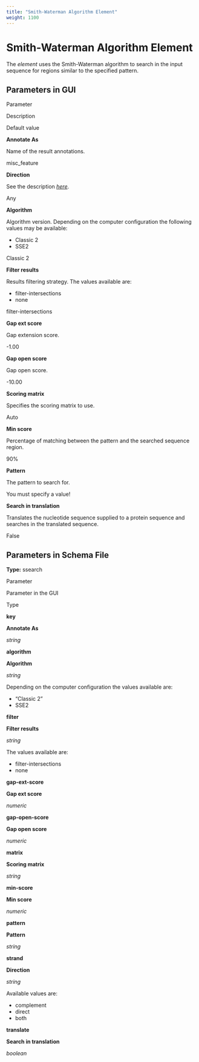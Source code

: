 ```yaml
---
title: "Smith-Waterman Algorithm Element"
weight: 1100
---
```



# Smith-Waterman Algorithm Element

The _element_ uses the Smith-Waterman algorithm to search in the input sequence for regions similar to the specified pattern.

Parameters in GUI
-----------------

Parameter

Description

Default value

**Annotate As**

Name of the result annotations.

misc\_feature

**Direction**

See the description [_here_](element-direction-in-schema.md).

Any

**Algorithm**

Algorithm version. Depending on the computer configuration the following values may be available:

*   Classic 2
*   SSE2

Classic 2

**Filter results**

Results filtering strategy. The values available are:

*   filter-intersections
*   none

filter-intersections

**Gap ext score**

Gap extension score.

\-1.00

**Gap open score**

Gap open score.

\-10.00

**Scoring matrix**

Specifies the scoring matrix to use.

Auto

**Min score**

Percentage of matching between the pattern and the searched sequence region.

90%

**Pattern**

The pattern to search for.

You must specify a value!

**Search in translation**

Translates the nucleotide sequence supplied to a protein sequence and searches in the translated sequence.

False



Parameters in Schema File
-------------------------

**Type:** ssearch

Parameter

Parameter in the GUI

Type

**key**

**Annotate As**

_string_

**algorithm**

**Algorithm**

_string_

Depending on the computer configuration the values available are:

*   “Classic 2”
*   SSE2

**filter**

**Filter results**

_string_

The values available are:

*   filter-intersections
*   none

**gap-ext-score**

**Gap ext score**

_numeric_

**gap-open-score**

**Gap open score**

_numeric_

**matrix**

**Scoring matrix**

_string_

**min-score**

**Min score**

_numeric_

**pattern**

**Pattern**

_string_

**strand**

**Direction**

_string_

Available values are:

*   complement
*   direct
*   both

**translate**

**Search in translation**

_boolean_

